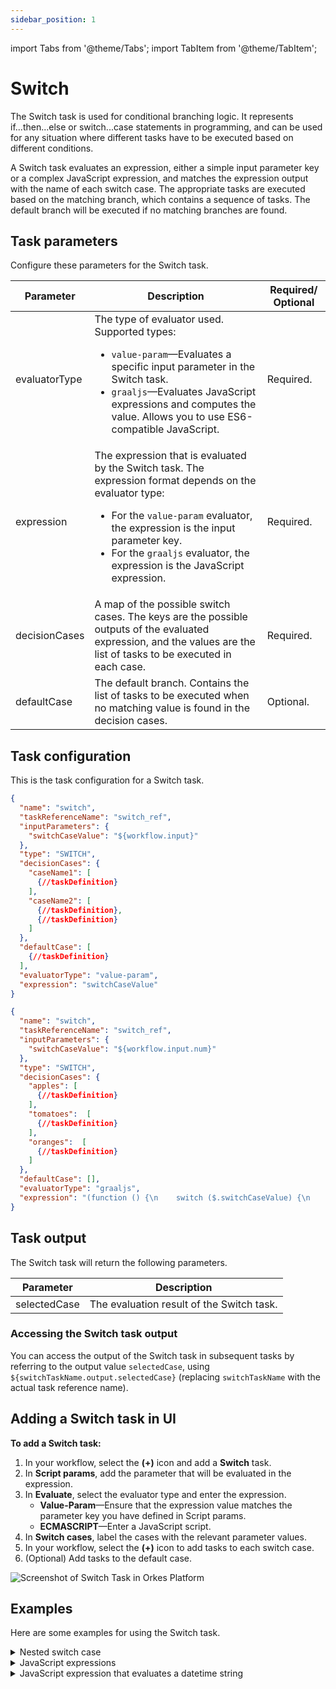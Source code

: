 ```yaml
---
sidebar_position: 1
---
```


import Tabs from '@theme/Tabs';
import TabItem from '@theme/TabItem';

# Switch 

The Switch task is used for conditional branching logic. It represents if...then...else or switch...case statements in programming, and can be used for any situation where different tasks have to be executed based on different conditions.

A Switch task evaluates an expression, either a simple input parameter key or a complex JavaScript expression, and matches the expression output with the name of each switch case. The appropriate tasks are executed based on the matching branch, which contains a sequence of tasks. The default branch will be executed if no matching branches are found.

## Task parameters

Configure these parameters for the Switch task.

| Parameter     | Description                                                                                                                                                                                                | Required/ Optional |
| ------------- | ---------------------------------------------------------------------------------------------------------------------------------------------------------------------------------------------------------- | ------------- |
| evaluatorType | The type of evaluator used. Supported types: <ul><li>`value-param`—Evaluates a specific input parameter in the Switch task.</li><li>`graaljs`—Evaluates JavaScript expressions and computes the value. Allows you to use ES6-compatible JavaScript.</li></ul> | Required. |
| expression    | The expression that is evaluated by the Switch task. The expression format depends on the evaluator type:<ul><li>For the `value-param` evaluator, the expression is the input parameter key.</li><li>For the `graaljs` evaluator, the expression is the JavaScript expression. </li></ul> | Required. |
| decisionCases | A map of the possible switch cases. The keys are the possible outputs of the evaluated expression, and the values are the list of tasks to be executed in each case.    | Required. |
| defaultCase   | The default branch. Contains the list of tasks to be executed when no matching value is found in the decision cases.                               | Optional. |

## Task configuration

This is the task configuration for a Switch task.

<Tabs>
<TabItem value="value-param" label="value-param">

```json
{
  "name": "switch",
  "taskReferenceName": "switch_ref",
  "inputParameters": {
    "switchCaseValue": "${workflow.input}"
  },
  "type": "SWITCH",
  "decisionCases": {
    "caseName1": [
      {//taskDefinition}
    ],
    "caseName2": [
      {//taskDefinition}, 
      {//taskDefinition}
    ]
  },
  "defaultCase": [
    {//taskDefinition}
  ],
  "evaluatorType": "value-param",
  "expression": "switchCaseValue"
}
```

</TabItem>
<TabItem value="graaljs" label="graaljs">

```json
{
  "name": "switch",
  "taskReferenceName": "switch_ref",
  "inputParameters": {
    "switchCaseValue": "${workflow.input.num}"
  },
  "type": "SWITCH",
  "decisionCases": {
    "apples": [
      {//taskDefinition}
    ],
    "tomatoes":  [
      {//taskDefinition}
    ],
    "oranges":  [
      {//taskDefinition}
    ]
  },
  "defaultCase": [],
  "evaluatorType": "graaljs",
  "expression": "(function () {\n    switch ($.switchCaseValue) {\n      case \"1\":\n        return \"apple\";\n      case \"2\":\n        return \"tomatoes\";\n      case \"3\":\n        return \"oranges\"\n    }\n  }())"
}
```

</TabItem>
</Tabs>


## Task output

The Switch task will return the following parameters.

| Parameter     | Description                                                                                                                                                                                                |
| ------------- | ---------------------------------------------------------------------------------------------------------------------------------------------------------------------------------------------------------- |
| selectedCase | The evaluation result of the Switch task. | 


### Accessing the Switch task output
You can access the output of the Switch task in subsequent tasks by referring to the output value `selectedCase`, using `${switchTaskName.output.selectedCase}` (replacing `switchTaskName` with the actual task reference name).

## Adding a Switch task in UI

**To add a Switch task:**
1. In your workflow, select the **(+)** icon and add a **Switch** task.
2. In **Script params**, add the parameter that will be evaluated in the expression.
3. In **Evaluate**, select the evaluator type and enter the expression.
    * **Value-Param**—Ensure that the expression value matches the parameter key you have defined in Script params.
    * **ECMASCRIPT**—Enter a JavaScript script.
4. In **Switch cases**, label the cases with the relevant parameter values.
5. In your workflow, select the **(+)** icon to add tasks to each switch case.
6. (Optional) Add tasks to the default case.

<p><img src="/content/img/Task-References/switch_task_reference.png" alt="Screenshot of Switch Task in Orkes Platform"/></p>

## Examples
Here are some examples for using the Switch task.
<details><summary>Nested switch case</summary>
<p>
Similar to any programming language, you can use other operators inside a switch case, such as nested switches, loops, forks, and so on.

```json
{
  "name": "switch",
  "taskReferenceName": "switch_ref",
  "inputParameters": {
    "switchCaseValue": "${workflow.input.shipping}"
  },
  "type": "SWITCH",
  "decisionCases": {
    "fedex": [
      {//taskDefinition}
    ],
    "ups": [
      {//taskDefinition
        "name": "nestedSwitch",
        "taskReferenceName": "nestedSwitch_ref",
        "inputParameters": {
          "deliveryType": "${workflow.input.delivery}"
        },
        "type": "SWITCH",
        "decisionCases": {
            "same_day": [      {//taskDefinition}],
            "regular": [      {//taskDefinition}]
        },
        "defaultCase": [],
        "evaluatorType": "graaljs",
        "expression": "$.deliveryType == 'same-day' ? 'same_day' : 'regular'",
      }
    ]
  }
  "defaultCase": [],
  "evaluatorType": "value-param",
  "expression": "switchCaseValue"
}
```
</p>
</details>
<details><summary>JavaScript expressions​</summary>
<p>
When using `javascript` or `graaljs` as the evaluator type, the `expression` can be a JavaScript expression that returns a string. Within the `expression`, the Switch task input parameter is available as the variable inside the $ scope.

**Input parameters for a javascript or graaljs evaluator type:**

``` json
   "inputParameters" : {
     "shippingType": "${workflow.input.shipping}"
   }
```

**Expression for a javascript or graaljs evaluator type:**

``` javascript
((
  function () {
    if ($.shippingType == 'EXPRESS') {
      return "FEDEX";
    }
    return "USPS";
  }
))();
```

</p>
</details>
<details><summary>JavaScript expression that evaluates a datetime string</summary>
<p>
The script below returns `OLDER` or `NEWER` depending on whether the input date is older than one month.

``` javascript
((
  function () {
    const date = new Date($.timestamp);
    const currentDate = new Date();

    // Subtract one month from the current date
    currentDate.setMonth(currentDate.getMonth() - 1);
    if (date < currentDate) {
      return "OLDER";
    }
    return "NEWER"
  }
))();
```


</p>
</details>
